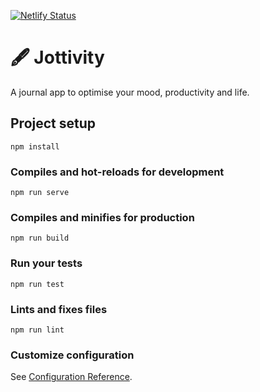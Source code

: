 [![Netlify Status](https://api.netlify.com/api/v1/badges/b6ea1e40-90a2-4d5b-b539-4987cf053cf2/deploy-status)](https://app.netlify.com/sites/jottivity/deploys)

# 🖋️ Jottivity 
A journal app to optimise your mood, productivity and life.

## Project setup

```
npm install
```

### Compiles and hot-reloads for development
```
npm run serve
```

### Compiles and minifies for production
```
npm run build
```

### Run your tests
```
npm run test
```

### Lints and fixes files
```
npm run lint
```

### Customize configuration
See [Configuration Reference](https://cli.vuejs.org/config/).
